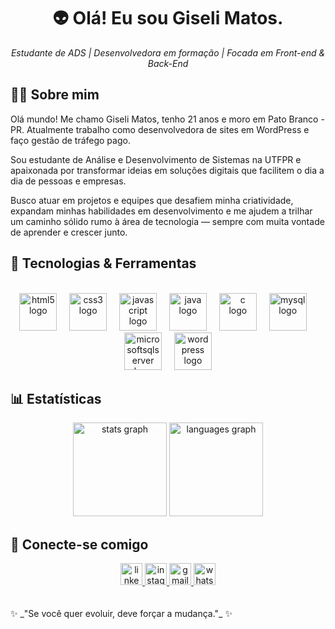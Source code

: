 <h1 align="center">👽 Olá! Eu sou Giseli Matos.</h1>

</div>
<p align="center">
  <i>Estudante de ADS | Desenvolvedora em formação | Focada em Front-end & Back-End</i>
</p>

## 👨‍💻 Sobre mim

Olá mundo! Me chamo Giseli Matos, tenho 21 anos e moro em Pato Branco - PR. Atualmente trabalho como desenvolvedora de sites em WordPress e faço gestão de tráfego pago. 

Sou estudante de Análise e Desenvolvimento de Sistemas na UTFPR e apaixonada por transformar ideias em soluções digitais que facilitem o dia a dia de pessoas e empresas.

Busco atuar em projetos e equipes que desafiem minha criatividade, expandam minhas habilidades em desenvolvimento e me ajudem a trilhar um caminho sólido rumo à área de tecnologia — sempre com muita vontade de aprender e crescer junto.

## 🚀 Tecnologias & Ferramentas
<br>
<div align="center">
  <img src="https://cdn.jsdelivr.net/gh/devicons/devicon/icons/html5/html5-original.svg" height="60" alt="html5 logo"  />
  <img width="12" />
  <img src="https://cdn.jsdelivr.net/gh/devicons/devicon/icons/css3/css3-original.svg" height="60" alt="css3 logo"  />
  <img width="12" />
  <img src="https://cdn.jsdelivr.net/gh/devicons/devicon/icons/javascript/javascript-original.svg" height="60" alt="javascript logo"  />
  <img width="12" />
  <img src="https://cdn.jsdelivr.net/gh/devicons/devicon/icons/java/java-original.svg" height="60" alt="java logo"  />
  <img width="12" />
  <img src="https://cdn.jsdelivr.net/gh/devicons/devicon/icons/c/c-original.svg" height="60" alt="c logo"  />
  <img width="12" />
  <img src="https://cdn.jsdelivr.net/gh/devicons/devicon/icons/mysql/mysql-original.svg" height="60" alt="mysql logo"  />
  <img width="12" />
  <img src="https://cdn.jsdelivr.net/gh/devicons/devicon/icons/microsoftsqlserver/microsoftsqlserver-plain.svg" height="60" alt="microsoftsqlserver logo"  />
  <img width="12" />
  <img src="https://cdn.jsdelivr.net/gh/devicons/devicon/icons/wordpress/wordpress-original.svg" height="60" alt="wordpress logo"  />
</div>

###

## 📊 Estatísticas

<div align="center">
  <img src="https://github-readme-stats.vercel.app/api?username=GiseliMatos&hide_title=false&hide_rank=false&show_icons=true&include_all_commits=true&count_private=true&disable_animations=false&theme=dracula&locale=en&hide_border=false" height="150" alt="stats graph"  />
  <img src="https://github-readme-stats.vercel.app/api/top-langs?username=GiseliMatos&locale=en&hide_title=false&layout=compact&card_width=320&langs_count=6&theme=dracula&hide_border=false" height="150" alt="languages graph"  />
</div>

## 📱 Conecte-se comigo

<div align="center">
  <a href="https://www.linkedin.com/in/giseli-matos/" target="_blank">
    <img src="https://img.shields.io/static/v1?message=LinkedIn&logo=linkedin&label=&color=0077B5&logoColor=white&labelColor=&style=for-the-badge" height="35" alt="linkedin logo"  />
  </a>
  <a href="instagram.com/gisamtos_" target="_blank">
    <img src="https://img.shields.io/static/v1?message=Instagram&logo=instagram&label=&color=E4405F&logoColor=white&labelColor=&style=for-the-badge" height="35" alt="instagram logo"  />
  </a>
  <a href="mailto:giseli3690@gmail.com" target="_blank">
    <img src="https://img.shields.io/static/v1?message=Gmail&logo=gmail&label=&color=D14836&logoColor=white&labelColor=&style=for-the-badge" height="35" alt="gmail logo"  />
  </a>
  <a href="https://wa.me/5546999820356" target="_blank">
    <img src="https://img.shields.io/static/v1?message=Whatsapp&logo=whatsapp&label=&color=25D366&logoColor=white&labelColor=&style=for-the-badge" height="35" alt="whatsapp logo"  />
  </a>
</div>
<br><br>
✨ _"Se você quer evoluir, deve forçar a mudança."_ ✨

